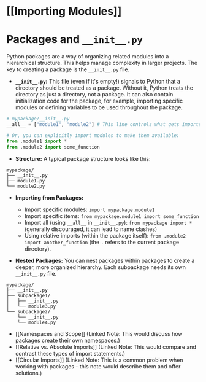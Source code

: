 # [[Importing Modules]]
# Packages and `__init__.py`

Python packages are a way of organizing related modules into a hierarchical structure.  This helps manage complexity in larger projects.  The key to creating a package is the `__init__.py` file.

- **`__init__.py`:** This file (even if it's empty!) signals to Python that a directory should be treated as a package.  Without it, Python treats the directory as just a directory, not a package.  It can also contain initialization code for the package, for example, importing specific modules or defining variables to be used throughout the package.

```python
# mypackage/__init__.py
__all__ = ["module1", "module2"] # This line controls what gets imported with `from mypackage import *`

# Or, you can explicitly import modules to make them available:
from .module1 import *
from .module2 import some_function 
```

- **Structure:** A typical package structure looks like this:

```
mypackage/
├── __init__.py
├── module1.py
└── module2.py
```

- **Importing from Packages:**

  -  Import specific modules: `import mypackage.module1`
  - Import specific items: `from mypackage.module1 import some_function`
  - Import all (using `__all__` in `__init__.py`): `from mypackage import *`  (generally discouraged, it can lead to name clashes)
  -  Using relative imports (within the package itself):  `from .module2 import another_function` (the `.` refers to the current package directory).

- **Nested Packages:** You can nest packages within packages to create a deeper, more organized hierarchy.  Each subpackage needs its own `__init__.py` file.

```
mypackage/
├── __init__.py
├── subpackage1/
│   ├── __init__.py
│   └── module3.py
└── subpackage2/
    └── __init__.py
    └── module4.py
```


- [[Namespaces and Scope]]  (Linked Note:  This would discuss how packages create their own namespaces.)
- [[Relative vs. Absolute Imports]] (Linked Note: This would compare and contrast these types of import statements.)
- [[Circular Imports]] (Linked Note: This is a common problem when working with packages - this note would describe them and offer solutions.)

